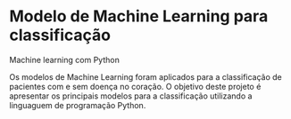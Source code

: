 # Modelo de Machine Learning para classificação
Machine learning com Python

Os modelos de Machine Learning foram aplicados para a classificação de pacientes com e sem doença no coração. O objetivo deste projeto é apresentar os principais modelos para a classificação utilizando a linguaguem de programação Python.


